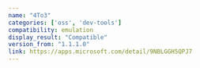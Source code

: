 ```yaml
---
name: "4To3"
categories: ['oss', 'dev-tools']
compatibility: emulation
display_result: "Compatible"
version_from: "1.1.1.0"
link: https://apps.microsoft.com/detail/9NBLGGH5QPJ7
---
```

